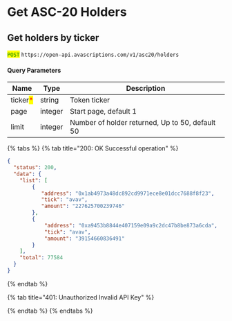 # Get  ASC-20 Holders

## Get holders by ticker

<mark style="color:green;">`POST`</mark> `https://open-api.avascriptions.com/v1/asc20/holders`

#### Query Parameters

| Name                                     | Type    | Description                                     |
| ---------------------------------------- | ------- | ----------------------------------------------- |
| ticker<mark style="color:red;">\*</mark> | string  | Token ticker                                    |
| page                                     | integer | Start page, default 1                           |
| limit                                    | integer | Number of holder returned, Up to 50, default 50 |

{% tabs %}
{% tab title="200: OK Successful operation" %}

```json
{
  "status": 200,
  "data": {
    "list": [
        {
           "address": "0x1ab4973a48dc892cd9971ece8e01dcc7688f8f23",
           "tick": "avav",
           "amount": "227625700239746"
        },
        {
            "address": "0xa9453b8844e407159e09a9c2dc47b8be873a6cda",
            "tick": "avav",
            "amount": "39154660836491"
        }
    ],
    "total": 77584
  }
}
```

{% endtab %}

{% tab title="401: Unauthorized Invalid API Key" %}

{% endtab %}
{% endtabs %}
